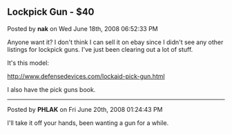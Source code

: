 ## Lockpick Gun - $40
Posted by **nak** on Wed June 18th, 2008 06:52:33 PM

Anyone want it? I don't think I can sell it on ebay since I didn't see any other listings for lockpick guns.  I've just been clearing out a lot of stuff.

It's this model:
<!-- m --><a class="postlink" href="http://www.defensedevices.com/lockaid-pick-gun.html">http://www.defensedevices.com/lockaid-pick-gun.html</a><!-- m -->

I also have the pick guns book.

--------------------------------------------------------------------------------

Posted by **PHLAK** on Fri June 20th, 2008 01:24:43 PM

I'll take it off your hands, been wanting a gun for a while.
